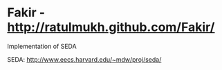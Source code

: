 Fakir - http://ratulmukh.github.com/Fakir/
=====

Implementation of SEDA

SEDA: http://www.eecs.harvard.edu/~mdw/proj/seda/ 
